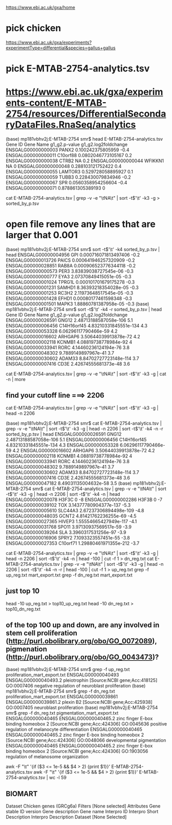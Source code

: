 https://www.ebi.ac.uk/gxa/home
# pick chicken
https://www.ebi.ac.uk/gxa/experiments?experimentType=differential&species=gallus+gallus
# pick E-MTAB-2754-analytics.tsv
# https://www.ebi.ac.uk/gxa/experiments-content/E-MTAB-2754/resources/DifferentialSecondaryDataFiles.RnaSeq/analytics

(base) mp181vbhv2j:E-MTAB-2754 smr$ head E-MTAB-2754-analytics.tsv
Gene ID	Gene Name	g1_g2.p-value	g1_g2.log2foldchange
ENSGALG00000000003	PANX2	0.100242375805959	-0.4
ENSGALG00000000011	C10orf88	0.0802046773105167	0.2
ENSGALG00000000038	CTRB2	NA	0.2
ENSGALG00000000044	WFIKKN1	NA	0
ENSGALG00000000048		0.288103121752422	0.4
ENSGALG00000000055	LAMTOR3	0.529728058895927	0.1
ENSGALG00000000059	TUBB3	0.228430079834946	-0.2
ENSGALG00000000067	SPR	0.0560358954256604	-0.4
ENSGALG00000000071		0.878861305389193	0

cat E-MTAB-2754-analytics.tsv | grep -v -e "\tNA\t" | sort -t$'\t' -k3 -g > sorted_by_p.tsv
# open file remove any lines that are larger that 0.001

(base) mp181vbhv2j:E-MTAB-2754 smr$  sort -t$'\t' -k4 sorted_by_p.tsv | head
ENSGALG00000004956	GPI	0.000716071813497406	-0.2
ENSGALG00000013726	PAICS	0.000641946257320909	-0.2
ENSGALG00000028851	RAB8A	0.000906523776344118	-0.2
ENSGALG00000000573	PER3	3.83839038727545e-06	-0.3
ENSGALG00000000777	EYA3	2.07370849415051e-05	-0.3
ENSGALG00000001024	TPRG1L	0.000101701679175278	-0.3
ENSGALG00000001231	SAMHD1	8.36393218354028e-05	-0.3
ENSGALG00000001253	RC3H2	2.11973648517545e-05	-0.3
ENSGALG00000001428	EFHD1	0.00080177461598348	-0.3
ENSGALG00000001501	MAPK3	1.88860781387958e-05	-0.3
(base) mp181vbhv2j:E-MTAB-2754 smr$  sort -t$'\t' -k4 -r sorted_by_p.tsv | head
Gene ID	Gene Name	g1_g2.p-value	g1_g2.log2foldchange
ENSGALG00000026591	GNG12	2.48713188587058e-106	5.1
ENSGALG00000006456	C14H16orf45	4.83210331845551e-134	4.3
ENSGALG00000053328		6.06296117790466e-59	4.2
ENSGALG00000016602	ARHGAP6	3.50644039913878e-72	4.2
ENSGALG00000002118	KCNMB1	4.08819738778984e-92	4
ENSGALG00000033941	RORC	4.14460236124194e-76	3.8
ENSGALG00000048302		9.7889149897967e-41	3.7
ENSGALG00000030602	ADAM33	8.84702727723148e-114	3.7
ENSGALG00000007416	CD3E	2.42674555681373e-48	3.6


cat E-MTAB-2754-analytics.tsv | grep -v -e "\tNA\t" | sort -t$'\t' -k3 -g | cat -n  |  more
## find your cutoff line ===> 2206

cat E-MTAB-2754-analytics.tsv | grep -v -e "\tNA\t" | sort -t$'\t' -k3 -g | head -n 2206

(base) mp181vbhv2j:E-MTAB-2754 smr$ cat E-MTAB-2754-analytics.tsv | grep -v -e "\tNA\t" | sort -t$'\t' -k3 -g | head -n 2206 | sort -t$'\t' -k4 -n -r sorted_by_p.tsv | head
ENSGALG00000026591	GNG12	2.48713188587058e-106	5.1
ENSGALG00000006456	C14H16orf45	4.83210331845551e-134	4.3
ENSGALG00000053328		6.06296117790466e-59	4.2
ENSGALG00000016602	ARHGAP6	3.50644039913878e-72	4.2
ENSGALG00000002118	KCNMB1	4.08819738778984e-92	4
ENSGALG00000033941	RORC	4.14460236124194e-76	3.8
ENSGALG00000048302		9.7889149897967e-41	3.7
ENSGALG00000030602	ADAM33	8.84702727723148e-114	3.7
ENSGALG00000007416	CD3E	2.42674555681373e-48	3.6
ENSGALG00000047182		8.49031135004632e-58	3.5
(base) mp181vbhv2j:E-MTAB-2754 smr$ cat E-MTAB-2754-analytics.tsv | grep -v -e "\tNA\t" | sort -t$'\t' -k3 -g | head -n 2206 | sort -t$'\t' -k4 -n  | head
ENSGALG00000020078	H3F3C	0	-8
ENSGALG00000002286	H3F3B	0	-7
ENSGALG00000039102	TOX	3.14377780904377e-137	-5.3
ENSGALG00000005610	SLC44A3	2.67237306894498e-109	-4.8
ENSGALG00000048035	GCNT2	4.81421762236255e-69	-4.5
ENSGALG00000027365	HIVEP3	1.55554665427949e-117	-4.1
ENSGALG00000031768	SPO11	3.97130937569517e-59	-3.9
ENSGALG00000039264	SLA	3.3960317531256e-97	-3.9
ENSGALG00000016906	SPRY2	7.1093323557451e-55	-3.8
ENSGALG00000027353	C10orf71	1.29880461971355e-212	-3.7



cat E-MTAB-2754-analytics.tsv | grep -v -e "\tNA\t" | sort -t$'\t' -k3 -g | head -n 2206 | sort -t$'\t' -k4 -n | head -100  | cut -f 1 > dn_reg.txt
cat E-MTAB-2754-analytics.tsv | grep -v -e "\tNA\t" | sort -t$'\t' -k3 -g | head -n 2206 | sort -t$'\t' -k4 -n -r  | head -100  | cut -f 1 > up_reg.txt
grep -f up_reg.txt mart_export.txt
grep -f dn_reg.txt mart_export.txt


## just top 10
head -10 up_reg.txt > top10_up_reg.txt
head -10 dn_reg.txt > top10_dn_reg.txt


## of the top 100 up and down, are any involved in stem cell proliferation (http://purl.obolibrary.org/obo/GO_0072089), pigmenation (http://purl.obolibrary.org/obo/GO_0043473)?

(base) mp181vbhv2j:E-MTAB-2754 smr$ grep -f up_reg.txt  proliferation_mart_export.txt
ENSGALG00000040493	ENSGALG00000040493.2	pleiotrophin [Source:NCBI gene;Acc:418125]	GO:0007406	negative regulation of neuroblast proliferation
(base) mp181vbhv2j:E-MTAB-2754 smr$ grep -f dn_reg.txt  proliferation_mart_export.txt
ENSGALG00000039861	ENSGALG00000039861.2	plexin B2 [Source:NCBI gene;Acc:425938]	GO:0007405	neuroblast proliferation
(base) mp181vbhv2j:E-MTAB-2754 smr$ grep -f dn_reg.txt  pigmentation_mart_export.txt
ENSGALG00000040465	ENSGALG00000040465.2	zinc finger E-box binding homeobox 2 [Source:NCBI gene;Acc:424306]	GO:0045636	positive regulation of melanocyte differentiation
ENSGALG00000040465	ENSGALG00000040465.2	zinc finger E-box binding homeobox 2 [Source:NCBI gene;Acc:424306]	GO:0048066	developmental pigmentation
ENSGALG00000040465	ENSGALG00000040465.2	zinc finger E-box binding homeobox 2 [Source:NCBI gene;Acc:424306]	GO:1903056	regulation of melanosome organization


awk -F "\t" '{if ($3 <= 1e-5 && $4 > 2) {print $1}}' E-MTAB-2754-analytics.tsv
awk -F "\t" '{if ($3 <= 1e-5 && $4 > 2) {print $1}}' E-MTAB-2754-analytics.tsv  | wc -l
      59

## BIOMART


Dataset
Chicken genes (GRCg6a)
Filters
[None selected]
Attributes
Gene stable ID version
Gene description
Gene name
Interpro ID
Interpro Short Description
Interpro Description
Dataset
[None Selected]

